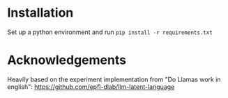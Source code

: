 # Installation

Set up a python environment and run
`pip install -r requirements.txt`

# Acknowledgements

Heavily based on the experiment implementation from "Do Llamas work in english": https://github.com/epfl-dlab/llm-latent-language